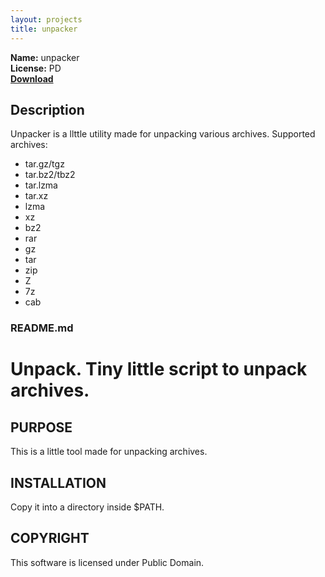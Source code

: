 ```yaml
---
layout: projects
title: unpacker
---
```


**Name:** unpacker    
**License:** PD  
**[Download](https://github.com/downloads/Kwpolska/kru/unpacker.tar.gz)**

## Description

Unpacker is a llttle utility made for unpacking various archives. Supported archives:

* tar.gz/tgz
* tar.bz2/tbz2
* tar.lzma
* tar.xz
* lzma
* xz
* bz2
* rar
* gz
* tar
* zip
* Z
* 7z
* cab

### README.md

Unpack. Tiny little script to unpack archives.
==============

PURPOSE
-------
This is a little tool made for unpacking archives.

INSTALLATION
------------
Copy it into a directory inside $PATH.

COPYRIGHT
---------
This software is licensed under Public Domain.
